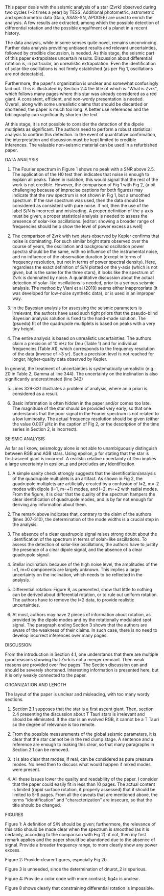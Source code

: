 This paper deals with the seismic analysis of a star (Zvrk) observed during two cycles (~2 times a year) by TESS. Additional photometric, astrometric and spectrometric data (Gaia, ASAS-SN, APOGEE) are used to enrich the analysis. A few results are extracted, among which the possible detection of differential rotation and the possible engulfment of a planet in a recent history.

The data analysis, while in some senses quite novel, remains unconvincing. Further data analysis providing unbiased results and relevant uncertainties, followed by credible discussion, is needed. As this stage, the seismic part of this paper extrapolates uncertain results. Discussion about differential rotation is, in particular, an unrealistic extrapolation. Even the identification of solar-like oscillations is not firmly established (as per Fig 1, oscillations are not detectable).

Furthermore, the paper's organization is unclear and somewhat confusingly laid out. This is illustrated by Section 2.4 the title of which is "What is Zvrk", which follows many pages where this star was already considered as a red giant. A consistent, efficient, and non-wordy presentation is needed. Overall, along with some unrealistic claims that should be discarded or shortened, the paper is much too long. A better use references and the bibliography can significantly shorten the text

At this stage, it is not possible to consider the detection of the dipole multiplets as significant. The authors need to perform a robust statistical analysis to confirm this detection. In the event of quantitative confirmation, the interpretation and discussion must be kept limited to credible inferences. The valuable non-seismic material can be used in a refurbished paper.

DATA ANALYSIS

1) The Fourier spectrum in Figure 1 shows no peak with a SNR above 2.5. The application of the H0 test then indicates that noise is enough to explain all peaks. Taken in isolation, this would signal that the rest of the work is not credible.
However, the comparison of Fig 1 with Fig 2, (a bit challenging because of imprecise captions for both figures) may indicate that the raw spectrum is not shown in Fig 1, but a smoothed spectrum. If the raw spectrum was used, then the data should be considered as consistent with pure noise. If not, then the use of the label S/N is incorrect and misleading. A proper definition of the y-axis must be given; a proper statistical analysis is needed to assess the presence of solar-like oscillations.
[editor: showing a broader range of frequencies should help show the level of power excess as well]

2) The comparison of Zvrk with two stars observed by Kepler confirms that noise is dominating. For such similar bright stars observed over the course of years, the oscillation and background oscillation power spectra should be the same, with no influence of the instrumental noise, and no influence of the observation duration (except in terms of frequency resolution, but not in terms of power spectral density). Here, regardless the exact definition of S/N plotted on the y-axis (which is not given, but is the same for the three stars), it looks like the spectrum of Zvrk is dominated by noise. A quantitative discussion about the actual detection of solar-like oscillations is needed, prior to a serious seismic analysis. The method by Viani et al (2019) seems either inappropriate (it was developed for low-noise synthetic data), or is used in an improper way.

3) In the Bayesian analysis for assessing the seismic parameters is irrelevant, the authors have used such tight priors that the pseudo-blind Bayesian analysis solution is fixed to the hand-made solution. The (psuedo) fit of the quadrupole multiplets is based on peaks with a very tiny height.

4) The entire analysis is based on unrealistic uncertainties. The authors claim a precision of 10 nHz for Dnu (Table 1) and for individual frequencies (Table A1), which corresponds to the frequency resolution of the data (inverse of ~3 yr). Such a precision level is not reached for longer, higher-quality data observed by Kepler.

In general, the treatment of uncertainties is systematically unrealistic (e.g.: Z0 in Table 2, Gamma at line 344). The uncertainty on the inclination is also significantly underestimated (line 342)

5) Lines 329-331 illustrates a problem of analysis, where an a priori is considered as a result.

6) Basic information is often hidden in the paper and/or comes too late. The magnitude of the star should be provided very early, so that one understands that the poor signal in the Fourier spectrum is not related to a low luminosity. The actual frequency resolution should be given (either the value 0.007 µHz in the caption of Fig 2, or the description of the time series in Section 2, is incorrect).

SEISMIC ANALYSIS

As far as I know, seismology alone is not able to unambiguously distinguish between RGB and AGB stars. Using epsilon_p for stating that the star is first-ascent giant is incorrect. A realistic relative uncertainty of Dnu implies a large uncertainty in epsilon_p and precludes any identification.

1) A simple sanity check strongly suggests that the identification/analysis of the quadrupole multiplets is an artifact. As shown in Fig 2, the quadrupole multiplets are artificially created by a confusion of l=2, m=-2 modes with dipole (l=1, m=+1) modes, and l=2, m=+2 with radial modes. From the figure, it is clear that the quality of the spectrum hampers the clear identification of quadrupole modes, and is by far not enough for deriving any information about them.

2) The remark above indicates that, contrary to the claim of the authors (lines 307-310), the determination of the mode widths is a crucial step in the analysis.

3) The absence of a clear quadrupole signal raises strong doubt about the identification of the spectrum in terms of solar=like oscillations. To assess the detection of solar-like oscillations, the authors have to justify the presence of a clear dipole signal, and the absence of a clear quadrupole signal.

4) Stellar inclination: because of the high noise level, the amplitudes of the l=1, m=0 components are largely unknown. This implies a large uncertainty on the inclination, which needs to be reflected in the analysis.

5) Differential rotation: Figure 8, as presented, show that little to nothing can be derived about differential rotation, or to rule out uniform rotation. The authors have to remove the l=2 data, to provide realistic uncertainties.

6) At most, authors may have 2 pieces of information about rotation, as provided by the dipole modes and by the rotationally modulated spot signal. The paragraph ending Section 3 shows that the authors are aware of the weakness of their claims. In such case, there is no need to develop incorrect inferences over many pages.

DISCUSSION

From the introduction in Section 4.1, one understands that there are multiple good reasons showing that Zvrk is not a merger remnant. Then weak reasons are provided over five pages. The Section discussion can and should be severely shortened. Interesting information is presented here, but it is only weakly connected to the paper.

ORGANIZATION AND LENGTH

The layout of the paper is unclear and misleading, with too many wordy sections.

1) Section 2.1 supposes that the star is a first ascent giant. Then, section 2.4 presenting the discussion about T Tauri stars is irrelevant and should be eliminated. If the star is an evolved RGB, it cannot be a T Tauri so the degree of relevance is too remote.

2) From the possible measurements of the global seismic parameters, it is clear that the star cannot be in the red clump stage. A sentence and a reference are enough to making this clear, so that many paragraphs in Section 2.1 can be removed.

3) It is also clear that modes, if real, can be considered as pure pressure modes. No need then to discuss what would happen if mixed modes were present.

4) All these issues lower the quality and readability of the paper. I consider that the paper could easily fit in less than 10 pages. The actual content is limited (rapid surface rotation, if properly assessed) that it should be limited to 5-6 pages. From all the caveats that are mentioned above, the terms "identification" and "characterization" are insecure, so that the title should be changed.

FIGURES

Figure 1: A definition of S/N should be given; furthermore, the relevance of this ratio should be made clear when the spectrum is smoothed (as it is certainly, according to the comparison with Fig 2); if not, then my first remark applies and the paper should be abandoned due to the absence of signal. Provide a broader frequency range, to more clearly show any power excess.

Figure 2: Provide clearer figures, especially Fig 2b

Figure 3 is unneeded, since the determination of dnurot_2 is spurious.

Figure 4: Provide a color code with more contrast; fig4c is unclear.

Figure 8 shows clearly that constraining differential rotation is impossible.
